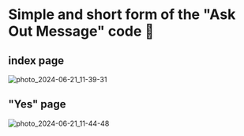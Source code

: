 # Simple and short form of the "Ask Out Message" code  :email:

## index page

![photo_2024-06-21_11-39-31](https://github.com/natashkasemenova/Ask_Out_Message/assets/144455625/b6713a4c-3138-43de-a72d-1dbed9def097)


## "Yes" page

![photo_2024-06-21_11-44-48](https://github.com/natashkasemenova/Ask_Out_Message/assets/144455625/84c9ad6e-9696-45fe-8624-dd54bccc3165)
